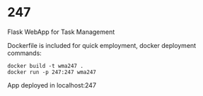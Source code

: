 # 247
Flask WebApp for Task Management

Dockerfile is included for quick employment, docker deployment commands:
``` docker
docker build -t wma247 .
docker run -p 247:247 wma247
```

App deployed in localhost:247
